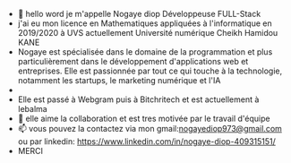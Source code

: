 - 👋 hello word je m'appelle Nogaye diop Développeuse FULL-Stack
- j'ai eu mon licence en Mathematiques appliquées à l'informatique en 2019/2020 à UVS actuellement Université numérique Cheikh Hamidou KANE
- Nogaye est spécialisée dans le domaine de la programmation et plus particulièrement dans le développement d'applications web et entreprises. Elle est passionnée par tout ce qui touche à la technologie, notamment les startups, le marketing numérique et l'IA
- 
- Elle est passé à Webgram puis à  Bitchritech et est  actuellement à lebalma
- 💞️ elle aime la collaboration et est tres motivée par le travail d'équipe 
- 📫 vous pouvez la contactez via mon gmail:nogayediop973@gmail.com  ou par linkedin: https://www.linkedin.com/in/nogaye-diop-409315151/
- MERCI

<!---
Babsdiopdev/Babsdiopdev is a ✨ special ✨ repository because its `README.md` (this file) appears on your GitHub profile.
You can click the Preview link to take a look at your changes.
--->
